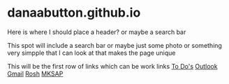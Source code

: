 # danaabutton.github.io

<!DOCTYPE html>
<html>
<head>
  <title>Dana's Homepage</title>
</head>

<body>
  <div id="header">
  <head>Here is where I should place a header? or maybe a search bar</head>
  <p>This spot will include a search bar or maybe just some photo or something very simpple that I can look at that makes the page unique</p>
  </div>
  <p></p>
  <div id="worklinks">
    <head>This will be the first row of links which can be work links</head>
    <a href="https://www.notion.so/To-do-1df8f9f1fef880d094a0e5f0012047d0">To Do's</a>
    <a href="https://outlook.office.com/mail/">Outlook</a>
    <a href="https://mail.google.com/mail/u/0/#inbox">Gmail</a>
    <a href="https://app.roshreview.com/subscribers/signin">Rosh</a>
    <a href="https://mksap19.acponline.org/app/dashboard">MKSAP</a>
  </div>
</body>
</html>
